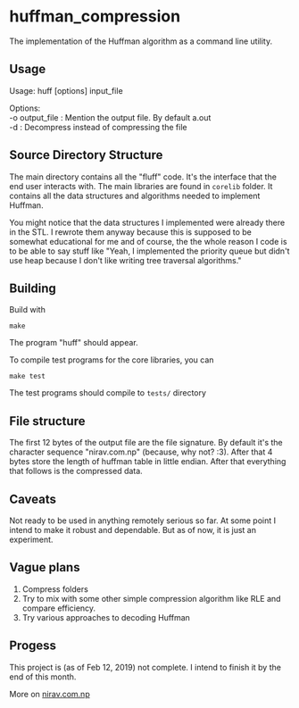 # huffman_compression
The implementation of the Huffman algorithm as a command line utility.

## Usage
Usage: huff [options] input_file  

Options:  
    -o output_file      : Mention the output file. By default a.out  
    -d                  : Decompress instead of compressing the file  

## Source Directory Structure
The main directory contains all the "fluff" code. It's the interface that the end user
interacts with. The main libraries are found in `corelib` folder. It contains all the data 
structures and algorithms needed to implement Huffman. 

You might notice that the data structures I implemented were already there in the STL. 
I rewrote them anyway because this is supposed to be somewhat educational for me and 
of course, the the whole reason I code is to be able to say stuff like "Yeah, I implemented the 
priority queue but didn't use heap because I don't like writing tree traversal algorithms."


## Building
Build with

    make

The program "huff" should appear.

To compile test programs for the core libraries, you can 

    make test

The test programs should compile to `tests/` directory

## File structure
The first 12 bytes of the output file are the file signature. 
By default it's the character sequence "nirav.com.np" (because, why not? :3). After that 4 bytes
store the length of huffman table in little endian. After that everything that follows is the 
compressed data.

## Caveats
Not ready to be used in anything remotely serious so far. At some point I intend to 
make it robust and dependable. But as of now, it is just an experiment.

## Vague plans
1. Compress folders
2. Try to mix with some other simple compression algorithm like RLE and compare efficiency.
3. Try various approaches to decoding Huffman

## Progess
This project is (as of Feb 12, 2019) not complete. I intend to finish it by the end of this month.

More on [nirav.com.np](https://nirav.com.np)